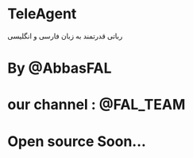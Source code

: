 # TeleAgent

رباتی قدرتمند به زبان فارسی و انگلیسی

# By @AbbasFAL
# our channel : @FAL_TEAM

# Open source Soon...

